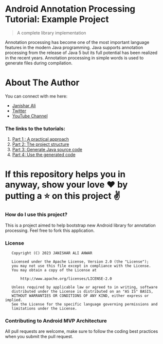 # Android Annotation Processing Tutorial: Example Project

> A complete library implementation

Annotation processing has become one of the most important language features in the modern Java programming. Java supports annotation processing from the release of Java 5 but its full potential has been realized in the recent years. Annotation processing in simple words is used to generate files during compilation.

# About The Author
You can connect with me here:
* [Janishar Ali](https://janisharali.com)
* [Twitter](https://twitter.com/janisharali)
* [YouTube Channel](https://www.youtube.com/@unusualcode)

### The links to the tutorials:
1. [Part 1 : A practical approach](https://janisharali.com/blog/android-annotation-processing-tutorial-part-1-a-practical-approach)
2. [Part 2: The project structure](https://janisharali.com/blog/android-annotation-processing-tutorial-part-2-the-project-structure)
3. [Part 3: Generate Java source code](https://janisharali.com/blog/android-annotation-processing-tutorial-part-3-generate-java-source-code)
4. [Part 4: Use the generated code](https://janisharali.com/blog/android-annotation-processing-tutorial-part-4-use-the-generated-code)

# If this repository helps you in anyway, show your love :heart: by putting a :star: on this project :v:

### How do I use this project?
This is a project aimed to help bootstrap new Android library for annotation processing. Feel free to fork this application.

### License
```
   Copyright (C) 2023 JANISHAR ALI ANWAR

   Licensed under the Apache License, Version 2.0 (the "License");
   you may not use this file except in compliance with the License.
   You may obtain a copy of the License at

       http://www.apache.org/licenses/LICENSE-2.0

   Unless required by applicable law or agreed to in writing, software
   distributed under the License is distributed on an "AS IS" BASIS,
   WITHOUT WARRANTIES OR CONDITIONS OF ANY KIND, either express or implied.
   See the License for the specific language governing permissions and
   limitations under the License.
```

### Contributing to Android MVP Architecture
All pull requests are welcome, make sure to follow the coding best practices when you submit the pull request.
